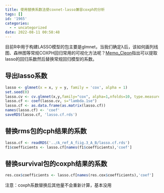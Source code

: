 ```yaml
---
title: 使用替换系数法使coxnet-lasso兼容coxph的分析
tags: []
id: '1965'
categories:
  - - uncategorized
date: 2022-08-11 00:58:48
---
```


目前R中用于构建LASSO模型的包主要是glmnet，当我们确定λ后，该如何画列线图、森林图等常规COXPH回归常用的可视化方法呢？[Memo\_Cleon](https://zhuanlan.zhihu.com/p/535759132)指出可以提取lasso的回归系数然后替换常规回归模型的系数。

## 导出lasso系数

```R
lasso <- glmnet(x = x, y = y, family = 'cox', alpha = 1)
set.seed(0)
lasso.cv <- cv.glmnet(x,y,family="cox", alpha=1,nfolds=10, type.measure = 'C')
lasso.cf <- coef(lasso.cv, s="lambda.1se")
lasso.cf <- as.data.frame(as.matrix(lasso.cf))
names(lasso.cf) <- 'coef'
saveRDS(lasso.cf, 'lasso.cf.rds')
```

## 替换rms包的cph结果的系数

```R
lasso.cf <- readRDS('../A_ref_A_fiig.3_A_B/lasso.cf.rds')
f1$coefficients <- lasso.cf[names(f1$coefficients),'coef']
```

## 替换survival包的coxph结果的系数

```R
res.cox$coefficients <- lasso.cf[names(res.cox$coefficients),'coef']
```

注意：coxph系数替换后其他量不会重新计算，基本没用